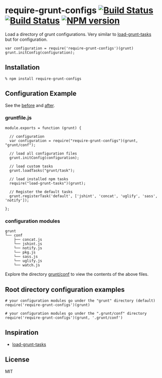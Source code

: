 # require-grunt-configs [![Build Status](https://travis-ci.org/wilmoore/require-grunt-configs.png?branch=master)](https://travis-ci.org/wilmoore/require-grunt-configs) [![Build Status](https://david-dm.org/wilmoore/require-grunt-configs.png)](https://david-dm.org/wilmoore/require-grunt-configs) [![NPM version](https://badge.fury.io/js/require-grunt-configs.png)](http://badge.fury.io/js/require-grunt-configs)

  Load a directory of grunt configurations. Very similar to [load-grunt-tasks][] but for configuration.

    var configuration = require('require-grunt-configs')(grunt)
    grunt.initConfig(configuration);

## Installation

    % npm install require-grunt-configs

## Configuration Example

  See the [before][] and [after][].

### gruntfile.js

    module.exports = function (grunt) {

      // configuration
      var configuration = require("require-grunt-configs")(grunt, "grunt/conf");

      // load all configuration files
      grunt.initConfig(configuration);

      // load custom tasks
      grunt.loadTasks("grunt/task");

      // load installed npm tasks
      require("load-grunt-tasks")(grunt);

      // Register the default tasks
      grunt.registerTask('default', ['jshint', 'concat', 'uglify', 'sass', 'notify']);

    };

### configuration modules

    grunt
    └── conf
        ├── concat.js
        └── jshint.js
        └── notify.js
        └── pkg.js
        └── sass.js
        └── uglify.js
        └── watch.js

Explore the directory [grunt/conf](https://github.com/wilmoore/require-grunt-configs/tree/master/example/grunt/conf) to view the contents of the above files.

## Root directory configuration examples

    # your configuration modules go under the "grunt" directory (default)
    require('require-grunt-configs')(grunt)

    # your configuration modules go under the ".grunt/conf" directory
    require('require-grunt-configs')(grunt, '.grunt/conf')

## Inspiration

- [load-grunt-tasks][]

## License

  MIT

[load-grunt-tasks]: https://github.com/sindresorhus/load-grunt-tasks
[before]:           https://github.com/wilmoore/require-grunt-configs/blob/master/example/gruntfile.original.js
[after]:            https://github.com/wilmoore/require-grunt-configs/blob/master/example/gruntfile.js


